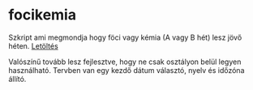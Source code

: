 # focikemia
Szkript ami megmondja hogy föci vagy kémia (A vagy B hét) lesz jövő héten.
[Letöltés](https://github.com/r063rt0/focikemia/releases)

Valószínű tovább lesz fejlesztve, hogy ne csak osztályon belül legyen használható.
Tervben van egy kezdő dátum választó, nyelv és időzóna állító.
